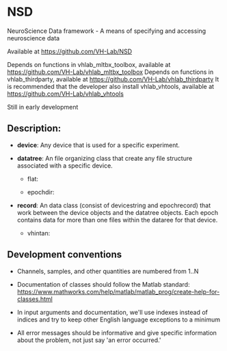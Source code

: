 # NSD
NeuroScience Data framework - A means of specifying and accessing neuroscience data

Available at https://github.com/VH-Lab/NSD

Depends on functions in vhlab_mltbx_toolbox, available at https://github.com/VH-Lab/vhlab_mltbx_toolbox
Depends on functions in vhlab_thirdparty, available at https://github.com/VH-Lab/vhlab_thirdparty
It is recommended that the developer also install vhlab_vhtools, available at https://github.com/VH-Lab/vhlab_vhtools

Still in early development

## Description:

- **device**: Any device that is used for a specific experiment.

- **datatree**: An file organizing class that create any file structure associated with a specific device.

    + flat:

    + epochdir:

- **record**: An data class (consist of devicestring and epochrecord) that work between the device objects and the datatree objects. Each epoch contains data for more than one files within the dataree for that device.

    + vhintan:


## Development conventions

- Channels, samples, and other quantities are numbered from 1..N

- Documentation of classes should follow the Matlab standard: https://www.mathworks.com/help/matlab/matlab_prog/create-help-for-classes.html

- In input arguments and documentation, we'll use indexes instead of indices and try to keep other English language exceptions to a minimum

- All error messages should be informative and give specific information about the problem, not just say 'an error occurred.'
